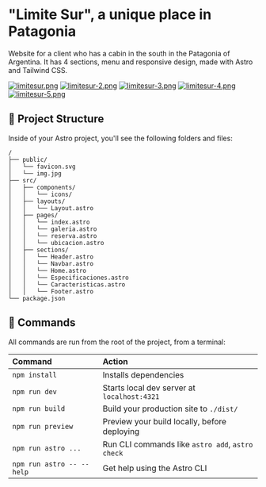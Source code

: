 # "Limite Sur", a unique place in Patagonia
Website for a client who has a cabin in the south in the Patagonia of Argentina. It has 4 sections, menu and responsive design, made with Astro and Tailwind CSS.

[![limitesur.png](https://i.postimg.cc/rmV3t9Ck/limitesur.png)](https://postimg.cc/v1K3JfNq)
[![limitesur-2.png](https://i.postimg.cc/Zqh1JmW0/limitesur-2.png)](https://postimg.cc/K1J95dry)
[![limitesur-3.png](https://i.postimg.cc/7ZzFvhYp/limitesur-3.png)](https://postimg.cc/PCt3YtD4)
[![limitesur-4.png](https://i.postimg.cc/bvH4J5ng/limitesur-4.png)](https://postimg.cc/Jy0pYPPH)
[![limitesur-5.png](https://i.postimg.cc/Pf3sY0RF/limitesur-5.png)](https://postimg.cc/bdtBjV8Q)

## 🚀 Project Structure

Inside of your Astro project, you'll see the following folders and files:

```text
/
├── public/
│   └── favicon.svg
│   └── img.jpg
├── src/
│   ├── components/
│   │   └── icons/
│   ├── layouts/
│   │   └── Layout.astro
│   ├── pages/
│   │   └── index.astro
│   │   └── galeria.astro
│   │   └── reserva.astro
│   │   └── ubicacion.astro
│   ├── sections/
│   │   └── Header.astro
│   │   └── Navbar.astro
│   │   └── Home.astro
│   │   └── Especificaciones.astro
│   │   └── Caracteristicas.astro
│   │   └── Footer.astro
└── package.json
```


## 🧞 Commands

All commands are run from the root of the project, from a terminal:

| Command                   | Action                                           |
| :------------------------ | :----------------------------------------------- |
| `npm install`             | Installs dependencies                            |
| `npm run dev`             | Starts local dev server at `localhost:4321`      |
| `npm run build`           | Build your production site to `./dist/`          |
| `npm run preview`         | Preview your build locally, before deploying     |
| `npm run astro ...`       | Run CLI commands like `astro add`, `astro check` |
| `npm run astro -- --help` | Get help using the Astro CLI                     |


